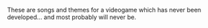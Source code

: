 These are songs and themes for a videogame which has never been developed... and most probably will never be.
